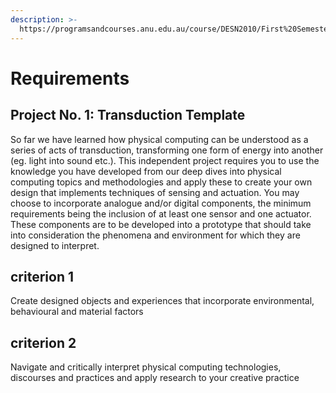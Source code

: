 ```yaml
---
description: >-
  https://programsandcourses.anu.edu.au/course/DESN2010/First%20Semester/4499#assessmenttask-1
---
```


# Requirements

## **Project No. 1: Transduction Template**

So far we have learned how physical computing can be understood as a series of acts of transduction, transforming one form of energy into another (eg. light into sound etc.). This independent project requires you to use the knowledge you have developed from our deep dives into physical computing topics and methodologies and apply these to create your own design that implements techniques of sensing and actuation. You may choose to incorporate analogue and/or digital components, the minimum requirements being the inclusion of at least one sensor and one actuator. These components are to be developed into a prototype that should take into consideration the phenomena and environment for which they are designed to interpret.

## criterion 1

Create designed objects and experiences that incorporate environmental, behavioural and material factors

## criterion 2

Navigate and critically interpret physical computing technologies, discourses and practices and apply research to your creative practice
